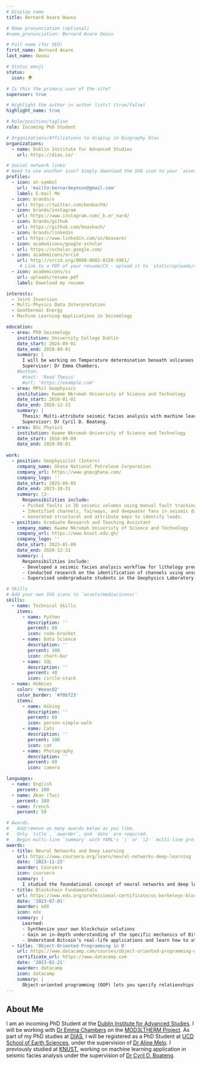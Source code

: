 ```yaml
---
# Display name
title: Bernard Asare Owusu

# Name pronunciation (optional)
#name_pronunciation: Bernard Asare Owusu

# Full name (for SEO)
first_name: Bernard Asare 
last_name: Owusu

# Status emoji
status:
  icon: 🌍

# Is this the primary user of the site?
superuser: true

# Highlight the author in author lists? (true/false)
highlight_name: true

# Role/position/tagline
role: Incoming PhD Student

# Organizations/Affiliations to display in Biography blox
organizations:
  - name: Dublin Institute for Advanced Studies
    url: https://dias.ie/

# Social network links
# Need to use another icon? Simply download the SVG icon to your `assets/media/icons/` folder.
profiles:
  - icon: at-symbol
    url: 'mailto:bernardeyeson@gmail.com'
    label: E-mail Me
  - icon: brands/x
    url: https://twitter.com/benbach9/
  - icon: brands/instagram
    url: https://www.instagram.com/_b.er_nard/
  - icon: brands/github
    url: https://github.com/boasbach/
  - icon: brands/linkedin
    url: https://www.linkedin.com/in/boasare/
  - icon: academicons/google-scholar
    url: https://scholar.google.com/
  - icon: academicons/orcid
    url: http://orcid.org/0000-0002-8150-5961/
     # Link to a PDF of your resume/CV - upload it to `static/uploads/resume.pdf`
  - icon: academicons/cv
    url: uploads/resume.pdf
    label: Download my resume

interests:
  - Joint Inversion
  - Multi-Physics Data Interpretation
  - Geothermal Energy
  - Machine Learning Applications in Seismology

education:
  - area: PhD Seismology
    institution: University College Dublin
    date_start: 2024-09-01
    date_end: 2028-09-01
    summary: |
      I will be working on Temperature determination beneath volcanoes using geophysical-petrological modelling. 
      Supervisor: Dr Emma Chambers. 
    #button:
      #text: 'Read Thesis'
      #url: 'https://example.com'
  - area: MPhil Geophysics
    institution: Kwame Nkrumah University of Science and Technology
    date_start: 2016-01-01
    date_end: 2020-12-31
    summary: |
      Thesis: Multi-attribute seismic facies analysis with machine learning for reservoir characterization. 
      Supervisor: Dr Cyril D. Boateng.   
  - area: BSc Physics
    institution: Kwame Nkrumah University of Science and Technology
    date_start: 2016-09-09
    date_end: 2020-08-01
      
work:
  - position: Geophysicist (Intern)
    company_name: Ghana National Petroleum Corporation
    company_url: https://www.gnpcghana.com/
    company_logo: ''
    date_start: 2023-09-05
    date_end: 2023-10-31
    summary: |2-
      Responsibilities include:
      - Picked faults in 3D seismic volumes using manual fault tracking and ML-assisted fault prediction.
      - Identified channels, fairways, and deepwater fans in seismic data.
      - Generated structural and attribute maps to identify leads.
  - position: Graduate Research and Teaching Assistant
    company_name: Kwame Nkrumah University of Science and Technology
    company_url: https://www.knust.edu.gh/
    company_logo: ''
    date_start: 2023-01-09
    date_end: 2020-12-31
    summary: |
      Responsibilities include:
      - Developed a seismic facies analysis workflow for lithology prediction using multi-attribute analysis, unsupervised machine learning, and spectral decomposition.
      - Conducted research on the identification of channels using unsupervised waveform clustering and spectral decomposition.
      - Supervised undergraduate students in the Geophysics Laboratory.

# Skills
# Add your own SVG icons to `assets/media/icons/`
skills:
  - name: Technical Skills
    items:
      - name: Python
        description: ''
        percent: 80
        icon: code-bracket
      - name: Data Science
        description: ''
        percent: 100
        icon: chart-bar
      - name: SQL
        description: ''
        percent: 40
        icon: circle-stack
  - name: Hobbies
    color: '#eeac02'
    color_border: '#f0bf23'
    items:
      - name: Hiking
        description: ''
        percent: 60
        icon: person-simple-walk
      - name: Cats
        description: ''
        percent: 100
        icon: cat
      - name: Photography
        description: ''
        percent: 80
        icon: camera

languages:
  - name: English
    percent: 100
  - name: Akan (Twi)
    percent: 100
  - name: French
    percent: 50

# Awards.
#   Add/remove as many awards below as you like.
#   Only `title`, `awarder`, and `date` are required.
#   Begin multi-line `summary` with YAML's `|` or `|2-` multi-line prefix and indent 2 spaces below.
awards:
  - title: Neural Networks and Deep Learning
    url: https://www.coursera.org/learn/neural-networks-deep-learning
    date: '2023-11-25'
    awarder: Coursera
    icon: coursera
    summary: |
      I studied the foundational concept of neural networks and deep learning. By the end, I was familiar with the significant technological trends driving the rise of deep learning; build, train, and apply fully connected deep neural networks; implement efficient (vectorized) neural networks; identify key parameters in a neural network’s architecture; and apply deep learning to your own applications.
  - title: Blockchain Fundamentals
    url: https://www.edx.org/professional-certificate/uc-berkeleyx-blockchain-fundamentals
    date: '2023-07-01'
    awarder: edX
    icon: edx
    summary: |
      Learned:
      - Synthesize your own blockchain solutions
      - Gain an in-depth understanding of the specific mechanics of Bitcoin
      - Understand Bitcoin’s real-life applications and learn how to attack and destroy Bitcoin, Ethereum, smart contracts and Dapps, and alternatives to Bitcoin’s Proof-of-Work consensus algorithm
  - title: 'Object-Oriented Programming in R'
    url: https://www.datacamp.com/courses/object-oriented-programming-with-s3-and-r6-in-r
    certificate_url: https://www.datacamp.com
    date: '2023-01-21'
    awarder: datacamp
    icon: datacamp
    summary: |
      Object-oriented programming (OOP) lets you specify relationships between functions and the objects that they can act on, helping you manage complexity in your code. This is an intermediate level course, providing an introduction to OOP, using the S3 and R6 systems. S3 is a great day-to-day R programming tool that simplifies some of the functions that you write. R6 is especially useful for industry-specific analyses, working with web APIs, and building GUIs.
---
```


## About Me

I am an incoming PhD Student at the [Dublin Institute for Advanced Studies](https://dias.ie/). I will be working with [Dr Emma Chambers](https://www.dias.ie/cosmicphysics/geophysics/geo-staff/geo-dr-emma-chambers/) on the [MOD3LTHERM Project](https://mod3ltherm.ie/). As part of my PhD studies at [DIAS](https://dias.ie/), I will be registered as a PhD Student at [UCD School of Earth Sciences](https://www.ucd.ie/earthsciences/), under the supervision of [Dr Aline Melo](https://people.ucd.ie/aline.melo/). I previously studied at [KNUST](https://knust.edu.gh/), working on machine learning application in seismic facies analysis under the supervision of [Dr Cyril D. Boateng](https://webapps.knust.edu.gh/staff/dirsearch/profile/summary/563472dc7396.html).
